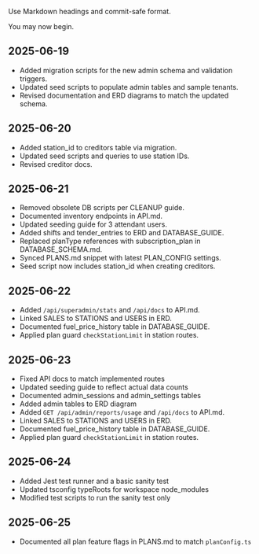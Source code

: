 
Use Markdown headings and commit-safe format.

You may now begin.

## 2025-06-19

- Added migration scripts for the new admin schema and validation triggers.
- Updated seed scripts to populate admin tables and sample tenants.
- Revised documentation and ERD diagrams to match the updated schema.
## 2025-06-20
- Added station_id to creditors table via migration.
- Updated seed scripts and queries to use station IDs.
- Revised creditor docs.
## 2025-06-21
- Removed obsolete DB scripts per CLEANUP guide.
- Documented inventory endpoints in API.md.
- Updated seeding guide for 3 attendant users.
- Added shifts and tender_entries to ERD and DATABASE_GUIDE.
- Replaced planType references with subscription_plan in DATABASE_SCHEMA.md.
- Synced PLANS.md snippet with latest PLAN_CONFIG settings.
- Seed script now includes station_id when creating creditors.

## 2025-06-22
- Added `/api/superadmin/stats` and `/api/docs` to API.md.
- Linked SALES to STATIONS and USERS in ERD.
- Documented fuel_price_history table in DATABASE_GUIDE.
- Applied plan guard `checkStationLimit` in station routes.

## 2025-06-23
- Fixed API docs to match implemented routes
- Updated seeding guide to reflect actual data counts
- Documented admin_sessions and admin_settings tables
- Added admin tables to ERD diagram
- Added `GET /api/admin/reports/usage` and `/api/docs` to API.md.
- Linked SALES to STATIONS and USERS in ERD.
- Documented fuel_price_history table in DATABASE_GUIDE.
- Applied plan guard `checkStationLimit` in station routes.

## 2025-06-24
- Added Jest test runner and a basic sanity test
- Updated tsconfig typeRoots for workspace node_modules
- Modified test scripts to run the sanity test only

## 2025-06-25
- Documented all plan feature flags in PLANS.md to match `planConfig.ts`
